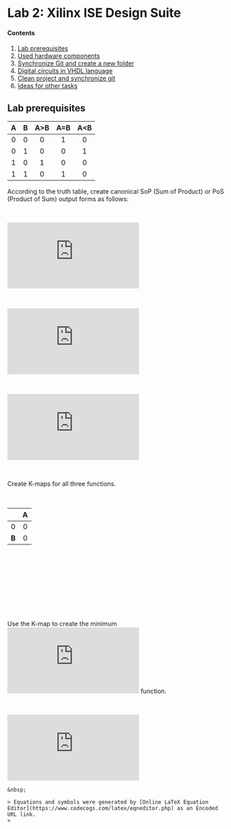 # Lab 2: Xilinx ISE Design Suite

#### Contents

1. [Lab prerequisites](#Lab-prerequisites)
2. [Used hardware components](#Used-hardware-components)
3. [Synchronize Git and create a new folder](#Synchronize-Git-and-create-a-new-folder)
4. [Digital circuits in VHDL language](#Digital-circuits-in-VHDL-language)
5. [Clean project and synchronize git](#Clean-project-and-synchronize-git)
6. [Ideas for other tasks](#Ideas-for-other-tasks)

## Lab prerequisites

| **A** | **B** | **A>B** | **A=B** | **A<B** |
| :-: | :-: | :-: | :-: | :-: |
| 0 | 0 | 0 | 1 | 0 |
| 0 | 1 | 0 | 0 | 1 |
| 1 | 0 | 1 | 0 | 0 |
| 1 | 1 | 0 | 1 | 0 |

According to the truth table, create canonical SoP (Sum of Product) or PoS (Product of Sum) output forms as follows:

&nbsp;

![equation](https://latex.codecogs.com/gif.latex?y_%7BA%3CB%7D%5E%7BSoP%7D%3DA%5Ccdot%20%5Coverline%7BB%7D)

&nbsp;

![equation](https://latex.codecogs.com/gif.latex?y_%7BA%3DB%7D%5E%7BSoP%7D%3D%5Coverline%7BA%7D%5Ccdot%20%5Coverline%7BB%7D&plus;A%5Ccdot%20B)

&nbsp;

![equation](https://latex.codecogs.com/gif.latex?y_%7BA%3CB%7D%5E%7BPoS%7D%3D%28A&plus;B%29%5Ccdot%28%5Coverline%7BA%7D&plus;B%29%5Ccdot%28%5Coverline%7BA%7D&plus;%5Coverline%7BB%7D%29)

&nbsp;

Create K-maps for all three functions.

&nbsp;

|  | **A** |
| :-: | :-: |
| 0 | 0 |
| **B** | 0 | 1 | 


&nbsp;

&nbsp;

&nbsp;

&nbsp;

&nbsp;

Use the K-map to create the minimum ![equation](https://latex.codecogs.com/gif.latex?y_%7BA%3CB%7D%5E%7BPoS%2Cmin%7D) function.

&nbsp;

![equation](https://latex.codecogs.com/gif.latex?y_%7BA%3CB%7D%5E%7BPoS%2Cmin%7D%20%3D)
    
    &nbsp;

    > Equations and symbols were generated by [Online LaTeX Equation Editor](https://www.codecogs.com/latex/eqneditor.php) as an Encoded URL link.
    >
